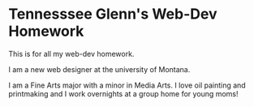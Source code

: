 # Tennesssee Glenn's Web-Dev Homework 

This is for all my web-dev homework. 

I am a new web designer at the university of Montana. 

I am a Fine Arts major with a minor in Media Arts. I love oil painting and printmaking and I work overnights at a group home for young moms! 
